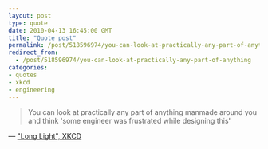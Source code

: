 ```yaml
---
layout: post
type: quote
date: 2010-04-13 16:45:00 GMT
title: "Quote post"
permalink: /post/518596974/you-can-look-at-practically-any-part-of-anything
redirect_from: 
  - /post/518596974/you-can-look-at-practically-any-part-of-anything
categories:
- quotes
- xkcd
- engineering
---
```

<blockquote>You can look at practically any part of anything manmade around you and think 'some engineer was frustrated while designing this'</blockquote>

 — <a href="http://xkcd.com/277/">"Long Light", XKCD</a>